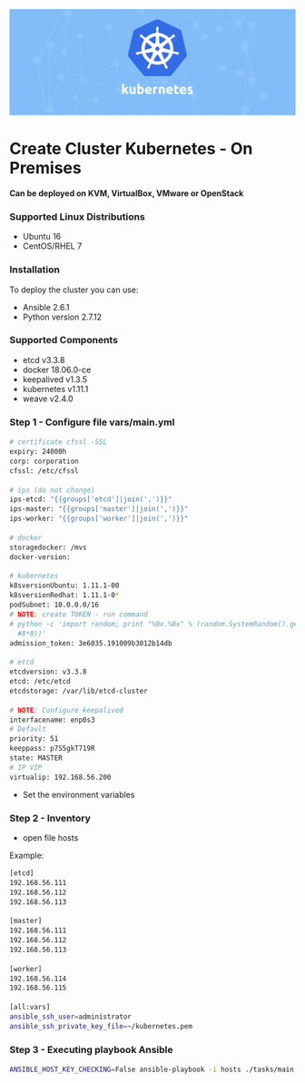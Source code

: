 ![Alerta - Slack](img/kubernetes-1.jpg)

# Create Cluster Kubernetes - On Premises
**Can be deployed on KVM, VirtualBox, VMware or OpenStack**

### Supported Linux Distributions
    
   * Ubuntu 16
   * CentOS/RHEL 7
    
### Installation

To deploy the cluster you can use:

   * Ansible 2.6.1
   * Python version 2.7.12 
    
### Supported Components

   * etcd v3.3.8
   * docker 18.06.0-ce 
   * keepalived v1.3.5
   * kubernetes v1.11.1
   * weave v2.4.0
    
### Step 1 - Configure file vars/main.yml

```bash
# certificate cfssl -SSL
expiry: 24000h
corp: corporation
cfssl: /etc/cfssl

# ips (do not change)
ips-etcd: "{{groups['etcd']|join(',')}}"
ips-master: "{{groups['master']|join(',')}}"
ips-worker: "{{groups['worker']|join(',')}}"

# docker
storagedocker: /mvs
docker-version:

# kubernetes
k8sversionUbuntu: 1.11.1-00
k8sversionRedhat: 1.11.1-0*
podSubnet: 10.0.0.0/16
# NOTE: create TOKEN - run command
# python -c 'import random; print "%0x.%0x" % (random.SystemRandom().getrandbits(3*8), random.SystemRandom().getrandbits(
  #8*8))'
admission_token: 3e6035.191009b3012b14db

# etcd
etcdversion: v3.3.8
etcd: /etc/etcd
etcdstorage: /var/lib/etcd-cluster

# NOTE: Configure keepalived
interfacename: enp0s3
# Default
priority: 51
keeppass: p7S5gkT719R
state: MASTER
# IP VIP
virtualip: 192.168.56.200
```

- Set the environment variables

### Step 2 - Inventory 

- open file hosts 

Example:
```bash
[etcd]
192.168.56.111
192.168.56.112
192.168.56.113

[master]
192.168.56.111
192.168.56.112
192.168.56.113

[worker]
192.168.56.114
192.168.56.115

[all:vars]
ansible_ssh_user=administrator
ansible_ssh_private_key_file=~/kubernetes.pem
```

### Step 3 - Executing playbook Ansible

```bash
ANSIBLE_HOST_KEY_CHECKING=False ansible-playbook -i hosts ./tasks/main.yml --skip-tags destroyCluster
```